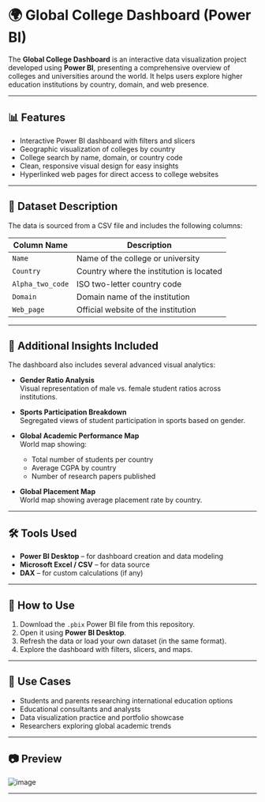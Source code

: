 # 🌍 Global College Dashboard (Power BI)

The **Global College Dashboard** is an interactive data visualization project developed using **Power BI**, presenting a comprehensive overview of colleges and universities around the world. It helps users explore higher education institutions by country, domain, and web presence.

---

## 📊 Features

- Interactive Power BI dashboard with filters and slicers  
- Geographic visualization of colleges by country  
- College search by name, domain, or country code  
- Clean, responsive visual design for easy insights  
- Hyperlinked web pages for direct access to college websites  

---

## 📁 Dataset Description

The data is sourced from a CSV file and includes the following columns:

| Column Name       | Description                                |
|-------------------|--------------------------------------------|
| `Name`            | Name of the college or university          |
| `Country`         | Country where the institution is located   |
| `Alpha_two_code`  | ISO two-letter country code                |
| `Domain`          | Domain name of the institution             |
| `Web_page`        | Official website of the institution        |

---

## 🧩 Additional Insights Included

The dashboard also includes several advanced visual analytics:

- **Gender Ratio Analysis**  
  Visual representation of male vs. female student ratios across institutions.

- **Sports Participation Breakdown**  
  Segregated views of student participation in sports based on gender.

- **Global Academic Performance Map**  
  World map showing:
  - Total number of students per country  
  - Average CGPA by country  
  - Number of research papers published  

- **Global Placement Map**  
  World map showing average placement rate by country.

---

## 🛠️ Tools Used

- **Power BI Desktop** – for dashboard creation and data modeling  
- **Microsoft Excel / CSV** – for data source  
- **DAX** – for custom calculations (if any)  

---

## 🚀 How to Use

1. Download the `.pbix` Power BI file from this repository.  
2. Open it using **Power BI Desktop**.  
3. Refresh the data or load your own dataset (in the same format).  
4. Explore the dashboard with filters, slicers, and maps.  

---

## 📌 Use Cases

- Students and parents researching international education options  
- Educational consultants and analysts  
- Data visualization practice and portfolio showcase  
- Researchers exploring global academic trends  

---

## 📷 Preview

![image](https://github.com/user-attachments/assets/dee7560c-0a68-432d-afe8-03db573d1e08)

---
